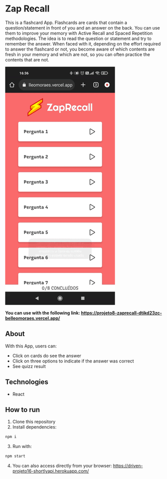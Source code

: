 # Zap Recall

This is a flashcard App. Flashcards are cards that contain a question/statement in front of you and an answer on the back. You can use them to improve your memory with Active Recall and Spaced Repetition methodologies. The idea is to read the question or statement and try to remember the answer. When faced with it, depending on the effort required to answer the flashcard or not, you become aware of which contents are fresh in your memory and which are not, so you can often practice the contents that are not.

<img src="src/assets/zap-recall.gif" />

<b>You can use with the following link: https://projeto8-zaprecall-dtikd23zc-belleomoraes.vercel.app/</b>

## About
With this App, users can:
- Click on cards do see the answer
- Click on three options to indicate if the answer was correct
- See quizz result


## Technologies
- React 

## How to run
1. Clone this repository
2. Install dependencies: 
```bash
npm i
```
3. Run with: 
```bash
npm start
```
4. You can also access directly from your browser: https://driven-projeto16-shortlyapi.herokuapp.com/

